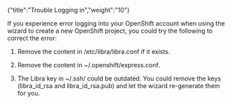 {"title":"Trouble Logging in","weight":"10"}

If you experience error logging into your OpenShift account when using the wizard to create a new OpenShift project, you could try the following to correct the error:

1. Remove the content in /etc/libra/libra.conf if it exists.

2. Remove the content in ~/.openshift/express.conf.

3. The Libra key in ~/.ssh/ could be outdated. You could remove the keys (libra\_id\_rsa and libra\_id\_rsa.pub) and let the wizard re-generate them for you.
